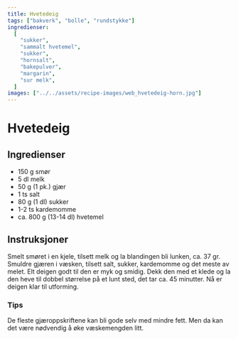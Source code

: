 ```yaml
---
title: Hvetedeig
tags: ["bakverk", "bolle", "rundstykke"]
ingredienser:
  [
    "sukker",
    "sammalt hvetemel",
    "sukker",
    "hornsalt",
    "bakepulver",
    "margarin",
    "sur melk",
  ]
images: ["../../assets/recipe-images/web_hvetedeig-horn.jpg"]
---
```


# Hvetedeig

## Ingredienser

- 150 g smør
- 5 dl melk
- 50 g (1 pk.) gjær
- 1 ts salt
- 80 g (1 dl) sukker
- 1-2 ts kardemomme
- ca. 800 g (13-14 dl) hvetemel

## Instruksjoner

Smelt smøret i en kjele, tilsett melk og la blandingen bli lunken, ca. 37 gr. Smuldre gjæren i væsken, tilsett salt, sukker, kardemomme og det meste av melet. Elt deigen godt til den er myk og smidig. Dekk den med et klede og la den heve til dobbel størrelse på et lunt sted, det tar ca. 45 minutter. Nå er deigen klar til utforming.

### Tips

De fleste gjæroppskriftene kan bli gode selv med mindre fett. Men da kan det være nødvendig å øke væskemengden litt.
